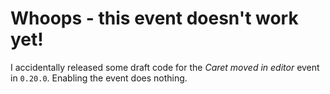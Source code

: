 # Whoops - this event doesn't work yet!

I accidentally released some draft code for the _Caret moved in editor_ event in `0.20.0`.  Enabling the event does nothing.